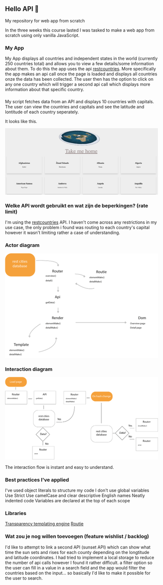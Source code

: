 ## Hello API 🐒
My repository for web app from scratch

In the three weeks this course lasted I was tasked to make a web app from scratch using only vanilla JavaScript.
### My App
My App displays all countries and independent states in the world (currently 250 countries total) and allows you to view a few details/some information about them. To do this the app uses the api [restcountries](https://restcountries.eu/).
More specifically the app makes an api call once the page is loaded and displays all countries onze the data has been collected. The user then has the option to click on any one country which will trigger a second api call which displays more information about that specific country. 

### 
My script fetches data from an API and displays 10 countries with capitals. The user can view the countries and capitals and see the latitude and lontitude of each country seperately.
  
  It looks like this.
  
  ![screen cap img](public/img/screen_2.png)  
  
### Welke API wordt gebruikt en wat zijn de beperkingen? (rate limit)
  I'm using the [restcountries](https://restcountries.eu/) API.
  I haven't come across any restrictions in my use case, the only problem i found was routing to each country's capital however it wasn't limiting rather a case of understanding.

### Actor diagram

  ![actor diagram img](public/img/actoren_diagram_v1.png)
  
### Interaction diagram

![interactin img](public/img/interaction_diagram_v1.png)

  The interaction flow is instant and easy to understand.

### Best practices I've applied
   I've used object literals to structure my code
   I don't use global variables
   Use Strict
   Use camelCase and clear descriptive English names
   Neatly indented code
   Variables are declared at the top of each scope
   
### Libraries
   [Transparency templating engine](https://github.com/leonidas/transparency)
   [Routie](http://projects.jga.me/routie/)

### Wat zou je nog willen toevoegen (feature wishlist / backlog)
  I'd like to attempt to link a second API (sunset API) which can show what time the sun sets and rises for each county depending on the longtitude and latitude coordinates.
  I had tried to implement a local storage to reduce the number of api calls however I found it rather difficult.
  a filter option so the user can fill in a value in a search field and the app would filter the countries based on the input... so basically I'd like to make it possible for the user to search.

